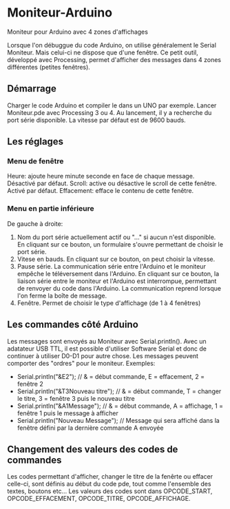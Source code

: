 # Moniteur-Arduino
Moniteur pour Arduino avec 4 zones d'affichages


Lorsque l'on débuggue du code Arduino, on utilise généralement le Serial Moniteur. Mais celui-ci ne dispose que d'une fenêtre. Ce petit outil, développé avec Processing, permet d'afficher des messages dans 4 zones différentes (petites fenêtres).

## Démarrage
Charger le code Arduino et compiler le dans un UNO par exemple.
Lancer Moniteur.pde avec Processing 3 ou 4.
Au lancement, il y a recherche du port série disponible. La vitesse par défaut est de 9600 bauds.

## Les réglages

### Menu de fenêtre
Heure: ajoute heure minute seconde en face de chaque message. Désactivé par défaut.
Scroll: active ou désactive le scroll de cette fenêtre. Activé par défaut.
Effacement: efface le contenu de cette fenêtre.

### Menu en partie inférieure
De gauche à droite:

1. Nom du port série actuellement actif ou "..." si aucun n'est disponible. En cliquant sur ce bouton, un formulaire s'ouvre permettant de choisir le port série.
2. Vitese en bauds. En cliquant sur ce bouton, on peut choisir la vitesse.
3. Pause série. La communication série entre l'Arduino et le moniteur empêche le téléversement dans l'Arduino. En cliquant sur ce bouton, la liaison série entre le moniteur et l'Arduino est interrompue, permettant de renvoyer du code dans l'Arduino. La communication reprend lorsque l'on ferme la boîte de message.
4. Fenêtre. Permet de choisir le type d'affichage (de 1 à 4 fenêtres)

## Les commandes côté Arduino

Les messages sont envoyés au Moniteur avec Serial.println(). Avec un adatateur USB TTL, il est possible d'utiliser Software Serial et donc de continuer à utiliser D0-D1 pour autre chose.
Les messages peuvent comporter des "ordres" pour le moniteur. 
Exemples:
- Serial.println("&E2");                // & = début commande, E = effacement, 2 = fenêtre 2
- Serial.println("&T3Nouveau titre");   // & = début commande, T = changer le titre, 3 = fenêtre 3 puis le nouveau titre
- Serial.println("&A1Message");         // & = début commande, A = affichage, 1 = fenêtre 1 puis le message à afficher
- Serial.println("Nouveau Message");    // Message qui sera affiché dans la fenêtre défini par la dernière commande A envoyée

## Changement des valeurs des codes de commandes
Les codes permettant d'afficher, changer le titre de la fenêrte ou effacer celle-ci, sont définis au début du code pde, tout comme l'ensemble des textes, boutons etc... 
Les valeurs des codes sont dans OPCODE_START, OPCODE_EFFACEMENT, OPCODE_TITRE, OPCODE_AFFICHAGE.

